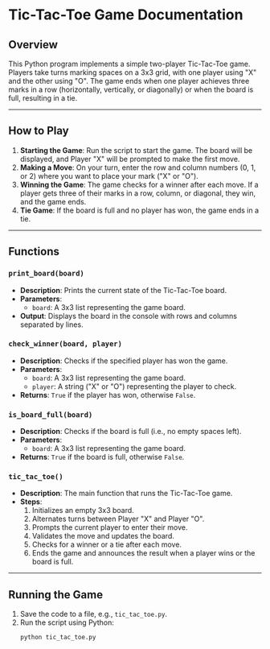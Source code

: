 # Tic-Tac-Toe Game Documentation

## Overview
This Python program implements a simple two-player Tic-Tac-Toe game. Players take turns marking spaces on a 3x3 grid, with one player using "X" and the other using "O". The game ends when one player achieves three marks in a row (horizontally, vertically, or diagonally) or when the board is full, resulting in a tie.

---

## How to Play
1. **Starting the Game**: Run the script to start the game. The board will be displayed, and Player "X" will be prompted to make the first move.
2. **Making a Move**: On your turn, enter the row and column numbers (0, 1, or 2) where you want to place your mark ("X" or "O").
3. **Winning the Game**: The game checks for a winner after each move. If a player gets three of their marks in a row, column, or diagonal, they win, and the game ends.
4. **Tie Game**: If the board is full and no player has won, the game ends in a tie.

---

## Functions

### `print_board(board)`
- **Description**: Prints the current state of the Tic-Tac-Toe board.
- **Parameters**:
  - `board`: A 3x3 list representing the game board.
- **Output**: Displays the board in the console with rows and columns separated by lines.

### `check_winner(board, player)`
- **Description**: Checks if the specified player has won the game.
- **Parameters**:
  - `board`: A 3x3 list representing the game board.
  - `player`: A string ("X" or "O") representing the player to check.
- **Returns**: `True` if the player has won, otherwise `False`.

### `is_board_full(board)`
- **Description**: Checks if the board is full (i.e., no empty spaces left).
- **Parameters**:
  - `board`: A 3x3 list representing the game board.
- **Returns**: `True` if the board is full, otherwise `False`.

### `tic_tac_toe()`
- **Description**: The main function that runs the Tic-Tac-Toe game.
- **Steps**:
  1. Initializes an empty 3x3 board.
  2. Alternates turns between Player "X" and Player "O".
  3. Prompts the current player to enter their move.
  4. Validates the move and updates the board.
  5. Checks for a winner or a tie after each move.
  6. Ends the game and announces the result when a player wins or the board is full.

---
## Running the Game
1. Save the code to a file, e.g., `tic_tac_toe.py`.
2. Run the script using Python:
   ```bash
   python tic_tac_toe.py